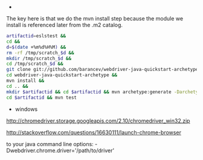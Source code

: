 * 

The key here is that we do the mvn install step because the module we
install is referenced later from the .m2 catalog.

```sh
artifactid=eslstest &&
cd &&
d=$(date +%m%d%H%M) &&
rm -rf /tmp/scratch_$d &&
mkdir /tmp/scratch_$d &&
cd /tmp/scratch_$d &&
git clone git://github.com/barancev/webdriver-java-quickstart-archetype.git &&
cd webdriver-java-quickstart-archetype &&
mvn install &&
cd .. &&
mkdir $artifactid && cd $artifactid && mvn archetype:generate -DarchetypeGroupId=ru.stqa.selenium -DarchetypeArtifactId=webdriver-java-quickstart-archetype -DarchetypeVersion=0.7 -DgroupId=com.streambox.$artifactid -DartifactId=$artifactid -DinteractiveMode=false &&
cd $artifactid && mvn test
```

* windows

http://chromedriver.storage.googleapis.com/2.10/chromedriver_win32.zip

http://stackoverflow.com/questions/16630111/launch-chrome-browser

 to your java command line options: -Dwebdriver.chrome.driver='/path/to/driver'

